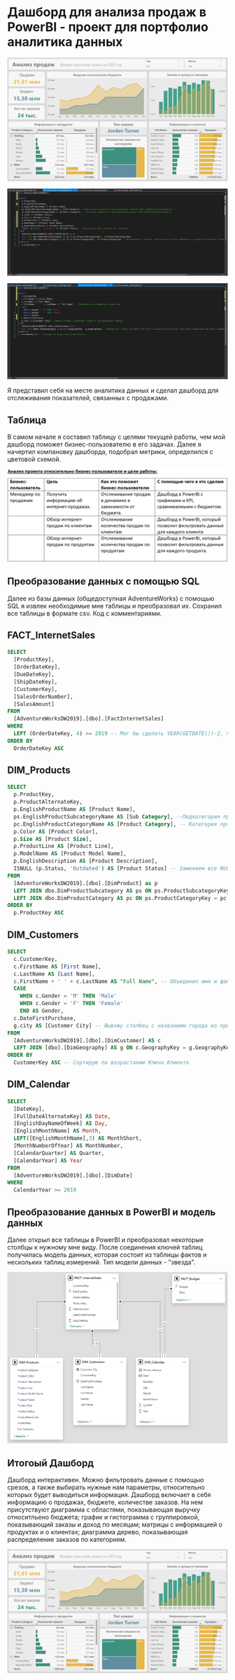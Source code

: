 #  Дашборд для анализа продаж в PowerBI - проект для портфолио аналитика данных 

![Иллюстрация к проекту](https://github.com/Fuji-888/pet_project_SQL_PBI/blob/main/Dashboard.png)

![Иллюстрация к проекту](https://github.com/Fuji-888/pet_project_SQL_PBI/blob/main/sql1.png)

![Иллюстрация к проекту](https://github.com/Fuji-888/pet_project_SQL_PBI/blob/main/sql2.png)

 
  Я представил себя на месте аналитика данных и сделал дашборд для отслеживания показателей, связанных с продажами.

## Таблица 

  В самом начале я составил таблицу с целями текущей работы, чем мой дашборд поможет бизнес-пользователю в его задачах. Далее я начертил компановку дашборда, подобрал метрики, определился с цветовой схемой. 

![Иллюстрация к проекту](https://github.com/Fuji-888/pet_project_SQL_PBI/blob/main/Анализ%20проекта%20относительно%20бизнес-пользователя%20и%20цели%20работы.png)

## Преобразование данных с помощью SQL
  Далее из базы данных (общедоступная AdventureWorks) с помощью SQL я извлек необходимые мне таблицы и преобразовал их. Сохранил все таблицы в формате csv. Код с комментариями. 

## FACT_InternetSales

```sql
SELECT 
  [ProductKey], 
  [OrderDateKey], 
  [DueDateKey], 
  [ShipDateKey], 
  [CustomerKey], 
  [SalesOrderNumber], 
  [SalesAmount] 
FROM 
  [AdventureWorksDW2019].[dbo].[FactInternetSales]
WHERE 
  LEFT (OrderDateKey, 4) >= 2019 -- Мог бы сделать YEAR(GETDATE())-2, чтобы показывались значения за 2 последних года, как написано в ТЗ (если база будет обновляться - то лучше сделать так), но база данных только до 2021 года, поэтому ставлю 2019 год
ORDER BY
  OrderDateKey ASC
```

## DIM_Products

```sql
SELECT 
  p.ProductKey, 
  p.ProductAlternateKey, 
  p.EnglishProductName AS [Product Name], 
  ps.EnglishProductSubcategoryName AS [Sub Category], --Подкатегория продукта из присоединенной таблицы [dbo].[DimProductSubcategory]
  pc.EnglishProductCategoryName AS [Product Category], -- Категория продукта из присоединенной таблицы [dbo].[DimProductSubcategory]
  p.Color AS [Product Color], 
  p.Size AS [Product Size], 
  p.ProductLine AS [Product Line], 
  p.ModelName AS [Product Model Name], 
  p.EnglishDescription AS [Product Description], 
  ISNULL (p.Status, 'Outdated') AS [Product Status] -- Заменяем все NULL значения на 'Outdated'
FROM 
  [AdventureWorksDW2019].[dbo].[DimProduct] as p
  LEFT JOIN dbo.DimProductSubcategory AS ps ON ps.ProductSubcategoryKey = p.ProductSubcategoryKey 
  LEFT JOIN dbo.DimProductCategory AS pc ON ps.ProductCategoryKey = pc.ProductCategoryKey -- Присоеднияем 2 таблицы, чтобы показать больше информации о продукте (Категорию и Подкатегорию)
ORDER BY
  p.ProductKey ASC
```

## DIM_Customers

```sql
SELECT 
  c.CustomerKey, 
  c.FirstName AS [First Name], 
  c.LastName AS [Last Name], 
  c.FirstName + ' ' + c.LastName AS "Full Name", -- Объединил имя и фамилию в полное имя
  CASE 
	WHEN c.Gender = 'M' THEN 'Male' 
	WHEN c.Gender = 'F' THEN 'Female' 
	END AS Gender, 
  c.DateFirstPurchase, 
  g.city AS [Customer City] -- Вывожу столбец с названием города из присоединенной таблицы
FROM 
  [AdventureWorksDW2019].[dbo].[DimCustomer] AS c 
  LEFT JOIN [dbo].[DimGeography] AS g ON c.GeographyKey = g.GeographyKey -- Выбираю LEFT JOIN,а не INNER JOIN (хотя в данном случае кол-во строк будет одинаковым при обоих командах), потому что нам нужны все клиенты, а если ВДРУГ в таблице измерений (dbo.DimGeography) не окажется ключа географии - то клиент отсеится, что нам не надо 
ORDER BY 
  CustomerKey ASC -- Сортирую по возрастанию Ключа Клиента
```

## DIM_Calendar

```sql
SELECT 
  [DateKey], 
  [FullDateAlternateKey] AS Date, 
  [EnglishDayNameOfWeek] AS Day, 
  [EnglishMonthName] AS Month,
  LEFT([EnglishMonthName],3) AS MonthShort,
  [MonthNumberOfYear] AS MonthNumber, 
  [CalendarQuarter] AS Quarter, 
  [CalendarYear] AS Year 
FROM 
  [AdventureWorksDW2019].[dbo].[DimDate] 
WHERE 
  CalendarYear >= 2019
```

## Преобразование данных в PowerBI и модель данных

  Далее открыл все таблицы в PowerBI и преобразовал некоторые столбцы к нужному мне виду. 
После соединения ключей таблиц получилась модель данных, которая состоит из таблицы фактов и нескольких таблиц измерений. Тип модели данных - "звезда".

![Иллюстрация к проекту](https://github.com/Fuji-888/pet_project_SQL_PBI/blob/main/Data%20Model.png)

## Итогоый Дашборд

Дашборд интерактивен. Можно фильтровать данные с помощью срезов, а также выбирать нужные нам параметры, относительно которых будет выводиться информация.
  Дашборд включает в себя информацию о продажах, бюджете, количестве заказов. На нем присутствуют диаграмма с областями, показывающая выручку относитльено бюджета; график и гистограмма с группировкой, показывающий заказы и доход по месяцам; матрицы с информацией о продуктах и о клиентах; диаграмма дерево, показывающая распределение заказов по категориям.

  ![Иллюстрация к проекту](https://github.com/Fuji-888/pet_project_SQL_PBI/blob/main/Dashboard.png)
